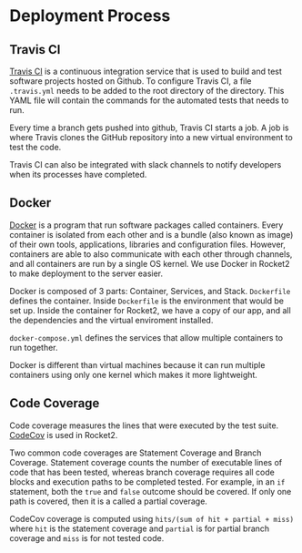 # Deployment Process

## Travis CI

[Travis CI](https://docs.travis-ci.com/user/tutorial/) is a continuous integration
service that is used to build and test software projects hosted on Github.
To configure Travis CI, a file  `.travis.yml` needs to be added to the
root directory of the directory. This YAML file will contain the commands for
the automated tests that needs to run.

Every time a branch gets pushed into github, Travis CI starts a job. A job is
where Travis clones the GitHub repository into a new virtual environment to
test the code.

Travis CI can also be integrated with slack channels to notify developers
when its processes have completed.

## Docker

[Docker](https://docs.docker.com/get-started/) is a program that run software
packages called containers. Every container is isolated from each other and is
a bundle (also known as image) of their own tools, applications, libraries and
configuration files. However, containers are able to also communicate with each
other through channels, and all containers are run by a single OS kernel.
We use Docker in Rocket2 to make deployment to the server easier.

Docker is composed of 3 parts: Container, Services, and Stack.
`Dockerfile` defines the container. Inside `Dockerfile` is the environment that
would be set up. Inside the container for Rocket2, we have a copy of our app,
and all the dependencies and the virtual enviroment installed.

`docker-compose.yml` defines the services that allow multiple containers to run together.

Docker is different than virtual machines because it can run multiple containers
using only one kernel which makes it more lightweight.

## Code Coverage

Code coverage measures the lines that were executed by the test suite.
[CodeCov](https://docs.codecov.io/docs/about-code-coverage) is used in Rocket2.

Two common code coverages are Statement Coverage and Branch Coverage. Statement
coverage counts the number of executable lines of code that has been tested,
whereas branch coverage requires all code blocks and execution paths to
be completed tested. For example, in an `if` statement, both the `true` and
`false` outcome should be covered. If only one path is covered, then it is a
called a partial coverage.

CodeCov coverage is computed using `hits/(sum of hit + partial + miss)` where
`hit` is the statement coverage and `partial` is for partial branch coverage and
`miss` is for not tested code.
